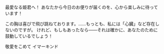 <!-- title: ハート -->

最愛なる姫君へ！
あなたから今日のお便りが届くのを、心から楽しみに待っています！

この胸は喜びで飛び跳ねております。……もっとも、私には「心臓」など存在しないのですが。
けれど、もしもあったなら――それは確かに、あなたのために鼓動しているでしょう！

敬愛をこめて
イマーキンド
